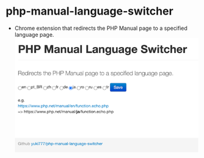 # php-manual-language-switcher
- Chrome extension that redirects the PHP Manual page to a specified language page.
![Screenshot](screenshot.640x400.png)

